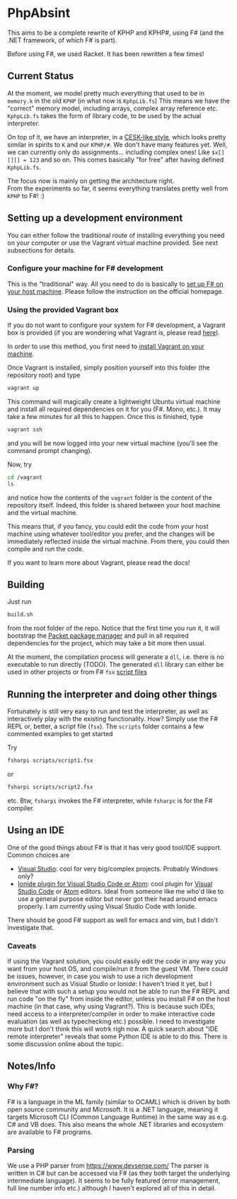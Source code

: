 # PhpAbsint

This aims to be a complete rewrite of KPHP and KPHP#, using F# (and the .NET framework, of which F# is part).

Before using F#, we used Racket. It has been rewritten a few times! 

## Current Status

At the moment, we model pretty much everything that used to be in `memory.k` in the old `KPHP` (in what now is `KphpLib.fs`)
This means we have the "correct" memory model, including arrays, complex array reference etc. `KphpLib.fs` takes the form of library code, to be used by the actual interpreter. 

On top of it, we have an interpreter, in a [CESK-like style](http://matt.might.net/articles/cesk-machines/), which looks pretty similar in spirits to `K` and our `KPHP/#`.
We don't have many features yet. Well, we can currently only do assignments... including complex ones! Like `$x[][][] = 123` and so on. 
This comes basically "for free" after having defined `KphpLib.fs`. 

The focus now is mainly on getting the architecture right.  
From the experiments so far, it seems everything translates pretty well from `KPHP` to F#! :)

## Setting up a development environment

You can either follow the traditional route of installing everything you need on your computer or use the Vagrant virtual machine provided. See next subsections for details. 

### Configure your machine for F# development

This is the "traditional" way. All you need to do is basically to [set up
F# on your host machine](http://fsharp.org/). Please follow the instruction on the official homepage. 

### Using the provided Vagrant box

If you do not want to configure your system for F# development, a Vagrant box is provided (if you are wondering what Vagrant is, please read [here](https://www.vagrantup.com/intro/index.html)).

In order to use this method, you first need to [install Vagrant on your machine](https://www.vagrantup.com/intro/getting-started/install.html).

Once Vagrant is installed, simply position yourself into this folder (the repository root) and type

```bash
vagrant up
```
This command will magically create a lightweight Ubuntu virtual machine and
install all required dependencies on it for you (F#. Mono, etc.).
It may take a few minutes for all this to happen.
Once this is finished, type

```bash
vagrant ssh
```
and you will be now logged into your new virtual machine (you'll see
the command prompt changing).

Now, try

```bash
cd /vagrant
ls
```

and notice how the contents of the `vagrant` folder is the content of the
repository itself. Indeed, this folder is shared between your host machine
and the virtual machine.

This means that, if you fancy, you could edit the code from your host machine
using whatever tool/editor you prefer, and the changes will be immediately
reflected inside the virtual machine. From there, you could then compile and
run the code.

If you want to learn more about Vagrant, please read the docs!

## Building

Just run

```bash
build.sh
```

from the root folder of the repo. 
Notice that the first time you run it, it will bootstrap the [Packet package manager](https://fsprojects.github.io/Paket/) and pull in all required dependencies for the project, which may take a bit more then usual. 

At the moment, the compilation process will generate a `dll`, i.e. there is no executable to run directly (TODO). The generated `dll` library can either be used in other projects or from F# `fsx` [script files](https://stackoverflow.com/questions/23292701/what-are-the-differences-between-in-fsx-fsi-and-fs-file-in-f) 

## Running the interpreter and doing other things

Fortunately is still very easy to run and test
the interpreter, as well as interactively play with the existing functionality. How? Simply use the F# REPL or, better, a script file (`fsx`).
The `scripts` folder contains a few commented examples to get started

Try 

```bash
fsharpi scripts/script1.fsx
```
or 

```bash
fsharpi scripts/script2.fsx
```

etc. Btw, `fsharpi` invokes the F# interpreter, while `fsharpc` is for the F# compiler. 


## Using an IDE

One of the good things about F# is that it has very good tool/IDE support.
Common choices are

* [Visual Studio](https://www.visualstudio.com/): cool for very big/complex projects. Probably Windows only?
* [Ionide plugin for Visual Studio Code or Atom](http://ionide.io/): cool plugin for [Visual Studio Code](https://code.visualstudio.com/) or [Atom](https://atom.io/) editors. Ideal from someone like me who'd like to use a general purpose editor but never got their head around emacs properly. I am currently using Visual Studio Code with Ionide.

There should be good F# support as well for emacs and vim, but I didn't investigate that.

### Caveats

If using the Vagrant solution, you could easily edit the code in any way you want from your host OS, and compile/run it from the guest VM.
There could be issues, however, in case you wish to use a rich development environment such as Visual Studio or Ionide: I haven't tried it yet, but I believe that with such a setup you would not be able to run the F# REPL and run code "on the fly" from inside the editor, unless you install F# on the host machine (in that case, why using Vagrant?). This is because such IDEs, need access to a interpreter/compiler in order to make interactive code evaluation (as well as typechecking etc.) possible.
I need to investigate more but I don't think this will wotrk righ now. A quick search about "IDE remote interpreter" reveals that some Python IDE is able to do this. There is some discussion online about the topic.


  

## Notes/Info

### Why F#?

F# is a language in the ML family (similar to OCAML) which is driven by both open source
community and Microsoft. It is a .NET language, meaning it targets Microsoft CLI (Common
Language Runtime) in the same way as e.g. C# and VB does. This also means the whole .NET
libraries and ecosystem are available to F# programs.

### Parsing

We use a PHP parser from https://www.devsense.com/ The parser is written in C# but can be
accessed via F# (as they both target the underlying intermediate language).
It seems to be fully featured (error management, full  line number info etc.) although
I haven't explored all of this in detail.